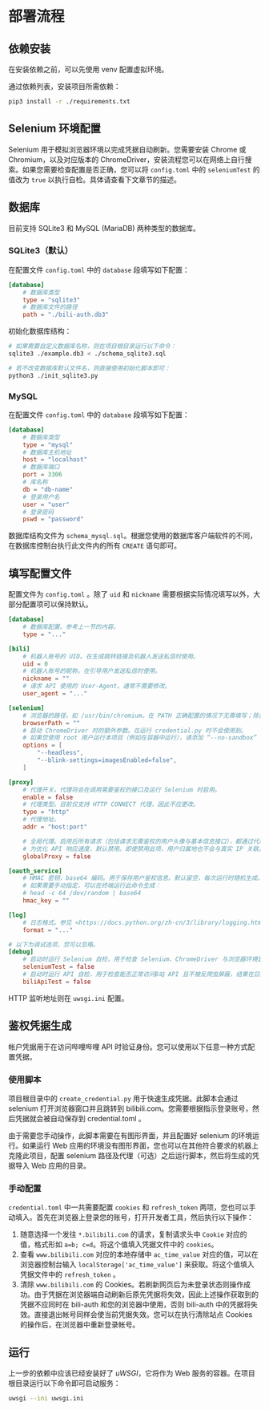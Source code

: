 # 部署流程

## 依赖安装

在安装依赖之前，可以先使用 venv 配置虚拟环境。

通过依赖列表，安装项目所需依赖：

```sh
pip3 install -r ./requirements.txt
```

## Selenium 环境配置

Selenium 用于模拟浏览器环境以完成凭据自动刷新。您需要安装 Chrome 或 Chromium，以及对应版本的 ChromeDriver，安装流程您可以在网络上自行搜索。如果您需要检查配置是否正确，您可以将 `config.toml` 中的 `seleniumTest` 的值改为 `true` 以执行自检。具体请查看下文章节的描述。

## 数据库

目前支持 SQLite3 和 MySQL (MariaDB) 两种类型的数据库。

### SQLite3（默认）
在配置文件 `config.toml` 中的 `database` 段填写如下配置：
```toml
[database]
	# 数据库类型
	type = "sqlite3"
	# 数据库文件的路径
	path = "./bili-auth.db3"
```

初始化数据库结构：
```sh
# 如果需要自定义数据库名称，则在项目根目录运行以下命令：
sqlite3 ./example.db3 < ./schema_sqlite3.sql

# 若不改变数据库默认文件名，则直接使用初始化脚本即可：
python3 ./init_sqlite3.py
```

### MySQL

在配置文件 `config.toml` 中的 `database` 段填写如下配置：

```toml
[database]
	# 数据库类型
	type = "mysql"
	# 数据库主机地址
	host = "localhost"
	# 数据库端口
	port = 3306
	# 库名称
	db = "db-name"
	# 登录用户名
	user = "user"
	# 登录密码
	pswd = "password"
```

数据库结构文件为 `schema_mysql.sql`。根据您使用的数据库客户端软件的不同，在数据库控制台执行此文件内的所有 `CREATE` 语句即可。

## 填写配置文件

配置文件为 `config.toml` 。除了 `uid` 和 `nickname` 需要根据实际情况填写以外，大部分配置项可以保持默认。

```toml
[database]
	# 数据库配置。参考上一节的内容。
	type = "..."

[bili]
	# 机器人账号的 UID。在生成跳转链接及机器人发送私信时使用。
	uid = 0
	# 机器人账号的昵称。在引导用户发送私信时使用。
	nickname = ""
	# 请求 API 使用的 User-Agent。通常不需要修改。
	user_agent = "..."

[selenium]
	# 浏览器的路径，如 /usr/bin/chromium。在 PATH 正确配置的情况下无需填写；除非您使用的是 Chromium，此时请手动设定路径。
	browserPath = ""
	# 启动 ChromeDriver 时的额外参数。在运行 credential.py 时不会使用到。
	# 如果您使用 root 用户运行本项目（例如在容器中运行），请添加 “--no-sandbox” 参数。
	options = [
		"--headless",
		"--blink-settings=imagesEnabled=false",
	]

[proxy]
	# 代理开关。代理将会在调用需要鉴权的接口及运行 Selenium 时启用。
	enable = false
	# 代理类型。目前仅支持 HTTP CONNECT 代理，因此不应更改。
	type = "http"
	# 代理地址。
	addr = "host:port"

	# 全局代理。启用后所有请求（包括请求无需鉴权的用户头像与基本信息接口），都通过代理完成。
	# 为优化 API 响应速度，默认禁用。即使禁用此项，用户归属地也不会与真实 IP 关联。
	globalProxy = false

[oauth_service]
	# HMAC 密钥，base64 编码。用于保存用户鉴权信息。默认留空，每次运行时随机生成。
	# 如果需要手动指定，可以在终端运行此命令生成：
	# head -c 64 /dev/random | base64
	hmac_key = ""

[log]
	# 日志格式。参见 <https://docs.python.org/zh-cn/3/library/logging.html#logrecord-attributes>
	format = "..."

# 以下为调试选项，您可以忽略。
[debug]
	# 启动时运行 Selenium 自检，用于检查 Selenium、ChromeDriver 与浏览器环境是否配置无误，结果在日志中显示。
	seleniumTest = false
	# 启动时运行 API 自检，用于检查能否正常访问B站 API 且不被反爬虫屏蔽，结果在日志中显示。
	biliApiTest = false
```

HTTP 监听地址则在 `uwsgi.ini` 配置。

## 鉴权凭据生成

帐户凭据用于在访问哔哩哔哩 API 时验证身份。您可以使用以下任意一种方式配置凭据。

### 使用脚本

项目根目录中的 `create_credential.py` 用于快速生成凭据。此脚本会通过 selenium 打开浏览器窗口并且跳转到 bilibili.com。您需要根据指示登录账号，然后凭据就会被自动保存到 credential.toml 。

由于需要您手动操作，此脚本需要在有图形界面，并且配置好 selenium 的环境运行。如果运行 Web 应用的环境没有图形界面，您也可以在其他符合要求的机器上克隆此项目，配置 selenium 路径及代理（可选）之后运行脚本，然后将生成的凭据导入 Web 应用的目录。

### 手动配置

`credential.toml` 中一共需要配置 `cookies` 和 `refresh_token` 两项，您也可以手动填入。首先在浏览器上登录您的账号，打开开发者工具，然后执行以下操作：

1. 随意选择一个发往 `*.bilibili.com` 的请求，复制请求头中 `Cookie` 对应的值，格式形如 `a=b; c=d`。将这个值填入凭据文件中的 `cookies`。
2. 查看 `www.bilibili.com` 对应的本地存储中 `ac_time_value` 对应的值，可以在浏览器控制台输入 `localStorage['ac_time_value']` 来获取。将这个值填入凭据文件中的 `refresh_token` 。
3. 清除 `www.bilibili.com` 的 Cookies。若刷新网页后为未登录状态则操作成功。由于凭据在浏览器端自动刷新后原先凭据将失效，因此上述操作获取到的凭据不应同时在 bili-auth 和您的浏览器中使用，否则 bili-auth 中的凭据将失效。直接退出帐号同样会使当前凭据失效。您可以在执行清除站点 Cookies 的操作后，在浏览器中重新登录帐号。

## 运行

上一步的依赖中应该已经安装好了 *uWSGI*，它将作为 Web 服务的容器。在项目根目录运行以下命令即可启动服务：

```sh
uwsgi --ini uwsgi.ini
```
